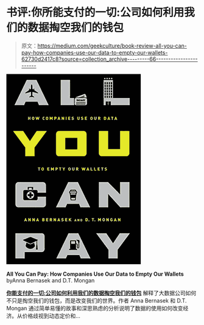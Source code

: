 # 书评:你所能支付的一切:公司如何利用我们的数据掏空我们的钱包

> 原文：<https://medium.com/geekculture/book-review-all-you-can-pay-how-companies-use-our-data-to-empty-our-wallets-62730d2417c8?source=collection_archive---------66----------------------->

![](img/1901b7e7c49fc2680659037d01e9f0a9.png)

**All You Can Pay: How Companies Use Our Data to Empty Our Wallets** byAnna Bernasek and D.T. Mongan

[**你能支付的一切:公司如何利用我们的数据掏空我们的钱包**](https://www.amazon.com/gp/product/1568584741/ref=as_li_tl?ie=UTF8&camp=1789&creative=9325&creativeASIN=1568584741&linkCode=as2&tag=noquita-20&linkId=79ba80d76d2b49dc535f911e48329ec4) 解释了大数据公司如何不只是掏空我们的钱包，而是改变我们的世界。作者 Anna Bernasek 和 D.T. Mongan 通过简单易懂的故事和深思熟虑的分析说明了数据的使用如何改变经济。从价格歧视到动态定价和…